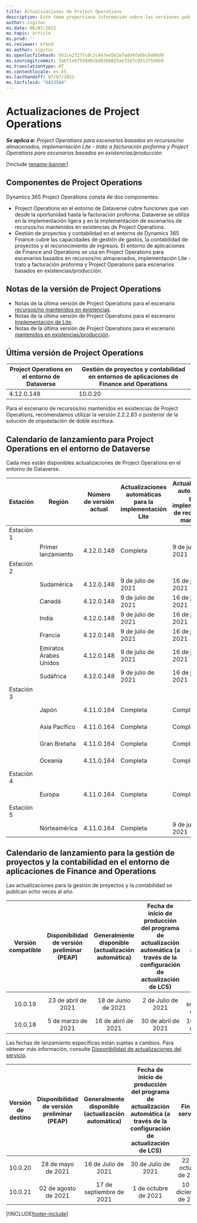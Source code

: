 ```yaml
---
title: Actualizaciones de Project Operations
description: Este tema proporciona información sobre las versiones publicadas de Dynamics 365 Project Operations.
author: sigitac
ms.date: 06/07/2021
ms.topic: article
ms.prod: ''
ms.reviewer: kfend
ms.author: sigitac
ms.openlocfilehash: 951ce2f277c0c2c447ee5b2e7add4febbc8486d9
ms.sourcegitcommit: 3abf1e67938d91bd826b025ae3187cd313f556b9
ms.translationtype: HT
ms.contentlocale: es-ES
ms.lasthandoff: 07/07/2021
ms.locfileid: "6433584"
---
```

# <a name="project-operations-updates"></a>Actualizaciones de Project Operations

_**Se aplica a:** Project Operations para escenarios basados en recursos/no almacenados, implementación Lite - trato a facturación proforma y Project Operations para escenarios basados en existencias/producción_

[!include [rename-banner](~/includes/cc-data-platform-banner.md)]

## <a name="project-operations-components"></a>Componentes de Project Operations

Dynamics 365 Project Operations consta de dos componentes:

- Project Operations en el entorno de Dataverse cubre funciones que van desde la oportunidad hasta la facturación proforma. Dataverse se utiliza en la implementación ligera y en la implementación de escenarios de recursos/no mantenidos en existencias de Project Operations.
- Gestión de proyectos y contabilidad en el entorno de Dynamics 365 Finance cubre las capacidades de gestión de gastos, la contabilidad de proyectos y el reconocimiento de ingresos. El entorno de aplicaciones de Finance and Operations se usa en Project Operations para escenarios basados en recursos/no almacenados, implementación Lite - trato a facturación proforma y Project Operations para escenarios basados en existencias/producción.

## <a name="project-operations-release-notes"></a>Notas de la versión de Project Operations
- Notas de la última versión de Project Operations para el escenario [recursos/no mantenidos en existencias](whats-new-july-2021-resource-based.md).
- Notas de la última versión de Project Operations para el escenario [Implementación de Lite](../pro/whats-new/whats-new-july-2021-lite.md).
- Notas de la última versión de Project Operations para el escenario [mantenidos en existencias/producción](../prod-pma/whats-new/whats-new-jul-2021-stocked.md).

## <a name="project-operations-latest-version"></a>Última versión de Project Operations

| Project Operations en el entorno de Dataverse | Gestión de proyectos y contabilidad en entornos de aplicaciones de Finance and Operations | 
| --- | --- |
| 4.12.0.148 | 10.0.20 |

Para el escenario de recursos/no mantenidos en existencias de Project Operations, recomendamos utilizar la versión 2.2.2.83 o posterior de la solución de orquestación de doble escritura.

## <a name="release-schedule-for-project-operations-on-dataverse-environment"></a>Calendario de lanzamiento para Project Operations en el entorno de Dataverse

Cada mes están disponibles actualizaciones de Project Operations en el entorno de Dataverse. 

| Estación | Región | Número de versión actual | Actualizaciones automáticas para la implementación Lite | Actualizaciones automáticas para implementación de recursos/no mantenida | Número de versión siguiente | Próxima versión generalmente disponible |
|-----------|-----------------------|-----------------|--------------|---------------------|---------------------|---------------------|
| Estación 1 |   &nbsp;              |    &nbsp;       | &nbsp;       |      &nbsp;         |      &nbsp;         |      &nbsp;         |
|   &nbsp;  | Primer lanzamiento         |  4.12.0.148     | Completa     | 9 de julio de 2021          | Por determinar                 | 6 de agosto de 2021        |
| Estación 2 |   &nbsp;              |    &nbsp;       | &nbsp;       |      &nbsp;         |      &nbsp;         |      &nbsp;         |
|   &nbsp;  | Sudamérica         |  4.12.0.148     | 9 de julio de 2021   | 16 de julio de 2021          | Por determinar                 | 6 de agosto de 2021        |
|    &nbsp; | Canadá                |  4.12.0.148     | 9 de julio de 2021   | 16 de julio de 2021          | Por determinar                 | 6 de agosto de 2021        |
|   &nbsp;  | India                 |  4.12.0.148     | 9 de julio de 2021   | 16 de julio de 2021          | Por determinar                 | 6 de agosto de 2021        |
|   &nbsp;  | Francia                |  4.12.0.148     | 9 de julio de 2021   | 16 de julio de 2021          | Por determinar                 | 6 de agosto de 2021        |
|   &nbsp;  | Emiratos Árabes Unidos  |  4.12.0.148     | 9 de julio de 2021   | 16 de julio de 2021          | Por determinar                 | 6 de agosto de 2021        |
|   &nbsp;  | Sudáfrica          |  4.12.0.148     | 9 de julio de 2021   | 16 de julio de 2021          | Por determinar                 | 6 de agosto de 2021        |
| Estación 3 |      &nbsp;           |     &nbsp;      |     &nbsp;   |      &nbsp;         |      &nbsp;         |      &nbsp;         |
|   &nbsp;  | Japón                 |  4.11.0.164     | Completa     | Completa            | 4.12.0.148          | 9 de julio de 2021          |
|   &nbsp;  | Asia Pacífico          |  4.11.0.164     | Completa     | Completa            | 4.12.0.148          | 9 de julio de 2021          |
|   &nbsp;  | Gran Bretaña         |  4.11.0.164     | Completa     | Completa            | 4.12.0.148          | 9 de julio de 2021          |
|   &nbsp;  | Oceanía               |  4.11.0.164     | Completa     | Completa            | 4.12.0.148          | 9 de julio de 2021          |
| Estación 4 |     &nbsp;            |     &nbsp;      |     &nbsp;   |      &nbsp;         |      &nbsp;         |      &nbsp;         |
|   &nbsp;  | Europa                |  4.11.0.164     | Completa     | Completa            | 4.12.0.148          | 16 de julio de 2021          |
| Estación 5 |     &nbsp;            |     &nbsp;      |     &nbsp;   |      &nbsp;         |      &nbsp;         |      &nbsp;         |
|   &nbsp;  | Norteamérica         |  4.11.0.164     | Completa     | 9 de julio de 2021          | 4.12.0.148          | 23 de julio de 2021          |



## <a name="release-schedule-for-project-management-and-accounting-in-the-finance-and-operations-apps-environment"></a>Calendario de lanzamiento para la gestión de proyectos y la contabilidad en el entorno de aplicaciones de Finance and Operations

Las actualizaciones para la gestión de proyectos y la contabilidad se publican ocho veces al año.

|          Versión compatible          | Disponibilidad de versión preliminar (PEAP) | Generalmente disponible (actualización automática) | Fecha de inicio de producción del programa de actualización automática (a través de la configuración de actualización de LCS) |   Fin de servicio   |
|:-------------------------:|:---------------------------:|:---------------------------------:|:--------------------------------------------------------------------:|:------------------:|
|          10.0.19          |        23 de abril de 2021       |            18 de Junio de 2021           |                             2 de Julio de 2021                             | 17 de septiembre de 2021 |
|          10.0.18          |        5 de marzo de 2021        |           16 de abril de 2021          |                            30 de abril de 2021                            |    16 de Julio de 2021   |


Las fechas de lanzamiento específicas están sujetas a cambios. Para obtener más información, consulte [Disponibilidad de actualizaciones del servicio](/dynamics365/fin-ops-core/fin-ops/get-started/public-preview-releases?toc=%2fdynamics365%2ffinance%2ftoc.json).

|          Versión de destino          | Disponibilidad de versión preliminar (PEAP) | Generalmente disponible (actualización automática) | Fecha de inicio de producción del programa de actualización automática (a través de la configuración de actualización de LCS) |   Fin de servicio   |
|:-------------------------:|:---------------------------:|:---------------------------------:|:--------------------------------------------------------------------:|:------------------:|
|          10.0.20          |         28 de mayo de 2021        |           16 de Julio de 2021           |                             30 de Julio de 2021                             |  22 de octubre de 2021  |
|          10.0.21          |         02 de agosto de 2021     |           17 de septiembre de 2021      |                             1 de octubre de 2021                           |  10 de diciembre de 2021  |


[!INCLUDE[footer-include](../includes/footer-banner.md)]
